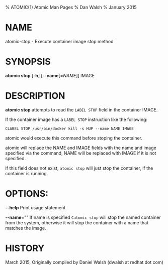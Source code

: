% ATOMIC(1) Atomic Man Pages
% Dan Walsh
% January 2015
# NAME
atomic-stop - Execute container image stop method

# SYNOPSIS
**atomic stop**
[**-h**]
[**--name**[=*NAME*]]
IMAGE

# DESCRIPTION
**atomic stop** attempts to read the `LABEL STOP` field in the container
IMAGE.

If the container image has a `LABEL STOP` instruction like the following:

```CLABEL STOP /usr/bin/docker kill -s HUP --name NAME IMAGE```

atomic would execute this command before stoping the container.

atomic will replace the NAME and IMAGE fields with the name and image specified via the command,  NAME will be replaced with IMAGE if it is not specified.

If this field does not exist, `atomic stop` will just stop the container, if
the container is running.

# OPTIONS:
**--help**
  Print usage statement

**--name**=""
   If name is specified `Catomic stop` will stop the named container from the
   system, otherwise it will stop the container with a name that matches the
   image.

# HISTORY
March 2015, Originally compiled by Daniel Walsh (dwalsh at redhat dot com)
